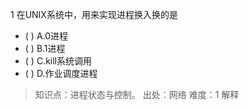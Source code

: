 1
在UNIX系统中，用来实现进程换入换的是
- ( ) A.0进程 
- ( ) B.1进程 
- ( ) C.kill系统调用 
- ( ) D.作业调度进程

> 知识点：进程状态与控制。
> 出处：网络
> 难度：1
> 解释
